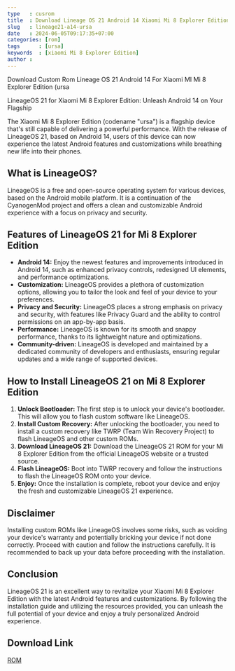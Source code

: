 ```yaml
---
type   : cusrom
title  : Download Lineage OS 21 Android 14 Xiaomi Mi 8 Explorer Edition
slug   : lineage21-a14-ursa
date   : 2024-06-05T09:17:35+07:00
categories: [rom]
tags      : [ursa]
keywords  : [xiaomi Mi 8 Explorer Edition]
author : 
---
```


Download Custom Rom Lineage OS 21 Android 14 For Xiaomi MI Mi 8 Explorer Edition (ursa

LineageOS 21 for Xiaomi Mi 8 Explorer Edition: Unleash Android 14 on Your Flagship

The Xiaomi Mi 8 Explorer Edition (codename "ursa") is a flagship device that's still capable of delivering a powerful performance. With the release of LineageOS 21, based on Android 14, users of this device can now experience the latest Android features and customizations while breathing new life into their phones.

## What is LineageOS?

LineageOS is a free and open-source operating system for various devices, based on the Android mobile platform. It is a continuation of the CyanogenMod project and offers a clean and customizable Android experience with a focus on privacy and security.

## Features of LineageOS 21 for Mi 8 Explorer Edition

* **Android 14:** Enjoy the newest features and improvements introduced in Android 14, such as enhanced privacy controls, redesigned UI elements, and performance optimizations.
* **Customization:** LineageOS provides a plethora of customization options, allowing you to tailor the look and feel of your device to your preferences.
* **Privacy and Security:** LineageOS places a strong emphasis on privacy and security, with features like Privacy Guard and the ability to control permissions on an app-by-app basis.
* **Performance:** LineageOS is known for its smooth and snappy performance, thanks to its lightweight nature and optimizations.
* **Community-driven:** LineageOS is developed and maintained by a dedicated community of developers and enthusiasts, ensuring regular updates and a wide range of supported devices.

## How to Install LineageOS 21 on Mi 8 Explorer Edition

1. **Unlock Bootloader:** The first step is to unlock your device's bootloader. This will allow you to flash custom software like LineageOS.
2. **Install Custom Recovery:** After unlocking the bootloader, you need to install a custom recovery like TWRP (Team Win Recovery Project) to flash LineageOS and other custom ROMs.
3. **Download LineageOS 21:** Download the LineageOS 21 ROM for your Mi 8 Explorer Edition from the official LineageOS website or a trusted source.
4. **Flash LineageOS:** Boot into TWRP recovery and follow the instructions to flash the LineageOS ROM onto your device.
5. **Enjoy:** Once the installation is complete, reboot your device and enjoy the fresh and customizable LineageOS 21 experience.


## Disclaimer

Installing custom ROMs like LineageOS involves some risks, such as voiding your device's warranty and potentially bricking your device if not done correctly. Proceed with caution and follow the instructions carefully. It is recommended to back up your data before proceeding with the installation.

## Conclusion

LineageOS 21 is an excellent way to revitalize your Xiaomi Mi 8 Explorer Edition with the latest Android features and customizations. By following the installation guide and utilizing the resources provided, you can unleash the full potential of your device and enjoy a truly personalized Android experience.


## Download Link
[ROM](https://t.me/wahyu6070files/138?single)


